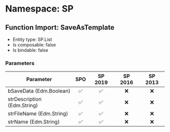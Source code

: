 # Namespace: SP

## Function Import: SaveAsTemplate

- Entity type: SP.List
- Is composable: false
- Is bindable: false

### Parameters

Parameter | SPO | SP 2019 | SP 2016 | SP 2013
----------|:---:|:-------:|:-------:|:-------:
bSaveData (Edm.Boolean) | ✅ | ✅ | ❌ | ❌
strDescription (Edm.String) | ✅ | ✅ | ❌ | ❌
strFileName (Edm.String) | ✅ | ✅ | ❌ | ❌
strName (Edm.String) | ✅ | ✅ | ❌ | ❌
